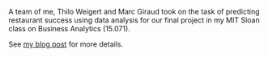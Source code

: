 A team of me, Thilo Weigert and Marc Giraud took on the task of predicting restaurant success using data analysis for our final project in my MIT Sloan class on Business Analytics (15.071).

See [my blog post](https://dunkley.me/blog/cracking-the-restaurant-industry) for more details.
